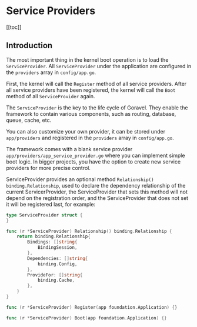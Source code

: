 # Service Providers

[[toc]]

## Introduction

The most important thing in the kernel boot operation is to load the `ServiceProvider`. All `ServiceProvider` under the application are configured in the `providers` array in `config/app.go`.

First, the kernel will call the `Register` method of all service providers. After all service providers have been registered, the kernel will call the `Boot` method of all `ServiceProvider` again.

The `ServiceProvider` is the key to the life cycle of Goravel. They enable the framework to contain various components, such as routing, database, queue, cache, etc.

You can also customize your own provider, it can be stored under `app/providers` and registered in the `providers` array in `config/app.go`.

The framework comes with a blank service provider `app/providers/app_service_provider.go` where you can implement simple boot logic. In bigger projects, you have the option to create new service providers for more precise control.

ServiceProvider provides an optional method `Relationship() binding.Relationship`, used to declare the dependency relationship of the current ServicerProvider, the ServiceProvider that sets this method will not depend on the registration order, and the ServiceProvider that does not set it will be registered last, for example:

```go
type ServiceProvider struct {
}

func (r *ServiceProvider) Relationship() binding.Relationship {
	return binding.Relationship{
		Bindings: []string{
			BindingSession,
		},
		Dependencies: []string{
			binding.Config,
		},
		ProvideFor: []string{
			binding.Cache,
		},
	}
}

func (r *ServiceProvider) Register(app foundation.Application) {}

func (r *ServiceProvider) Boot(app foundation.Application) {}
```

